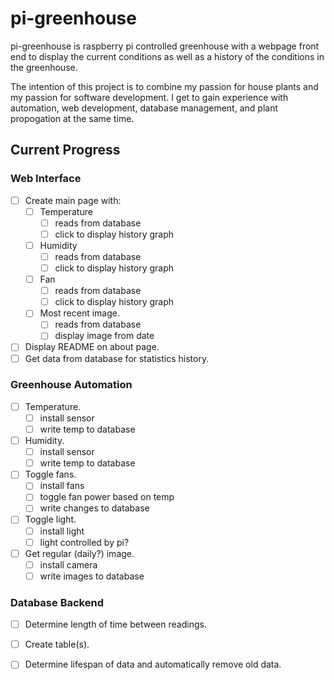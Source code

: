 
# pi-greenhouse

pi-greenhouse is raspberry pi controlled greenhouse with a webpage front end to display the current conditions as well as a history of the conditions in the greenhouse. 

The intention of this project is to combine my passion for house plants and my passion for software development. I get to gain experience with automation, web development, database management, and plant propogation at the same time.

## Current Progress

### Web Interface
- [ ] Create main page with:
  - [ ] Temperature
    - [ ] reads from database
    - [ ] click to display history graph
  - [ ] Humidity
    - [ ] reads from database
    - [ ] click to display history graph
  - [ ] Fan
    - [ ] reads from database
    - [ ] click to display history graph
  - [ ] Most recent image.
    - [ ] reads from database
    - [ ] display image from date
- [ ] Display README on about page.
- [ ] Get data from database for statistics history.

### Greenhouse Automation
- [ ] Temperature.
  - [ ] install sensor
  - [ ] write temp to database
- [ ] Humidity.
  - [ ] install sensor
  - [ ] write temp to database
- [ ] Toggle fans.
  - [ ] install fans
  - [ ] toggle fan power based on temp
  - [ ] write changes to database
- [ ] Toggle light.
  - [ ] install light
  - [ ] light controlled by pi?
- [ ] Get regular (daily?) image.
  - [ ] install camera
  - [ ] write images to database

### Database Backend
- [ ] Determine length of time between readings.
- [ ] Create table(s).
- [ ] Determine lifespan of data and automatically remove old data.




